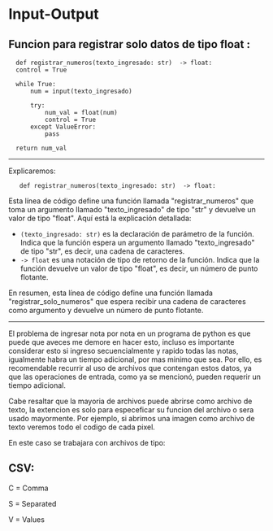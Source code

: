 # Input-Output


## Funcion para registrar solo datos de tipo float : 

      def registrar_numeros(texto_ingresado: str)  -> float:
      control = True

      while True:
          num = input(texto_ingresado)

          try:
              num_val = float(num)
              control = True
          except ValueError:
              pass

      return num_val
      
      
  ---------------
 Explicaremos: 
 
       def registrar_numeros(texto_ingresado: str)  -> float:
 
 Esta línea de código define una función llamada "registrar_numeros" que toma un argumento llamado "texto_ingresado" de tipo "str" y devuelve un valor de tipo "float". Aquí está la explicación detallada:

- `(texto_ingresado: str)` es la declaración de parámetro de la función. Indica que la función espera un argumento llamado "texto_ingresado" de tipo "str", es decir, una cadena de caracteres.
- `-> float` es una notación de tipo de retorno de la función. Indica que la función devuelve un valor de tipo "float", es decir, un número de punto flotante.

En resumen, esta línea de código define una función llamada "registrar_solo_numeros" que espera recibir una cadena de caracteres como argumento y devuelve un número de punto flotante.

-----------------
El problema de ingresar nota por nota en un programa de python es que puede que aveces me demore en hacer esto, incluso es importante considerar esto si ingreso secuencialmente y rapido todas las notas, igualmente habra un tiempo adicional, por mas minimo que sea. Por ello, es recomendable recurrir al uso de archivos que contengan estos datos, ya que las operaciones de entrada, como ya se mencionó, pueden requerir un tiempo adicional.

Cabe resaltar que la mayoria de archivos puede abrirse como archivo de texto, la extencion es solo para especeficar su funcion del archivo o sera usado mayormente. Por ejemplo, si abrimos una imagen como archivo de texto veremos todo el codigo de cada pixel.

En este caso se trabajara con archivos de tipo:

## CSV:
C = Comma

S = Separated

V = Values


